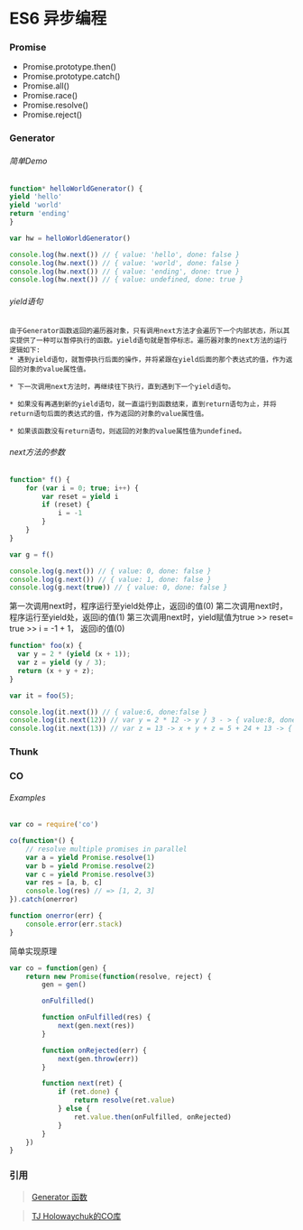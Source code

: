 # ES6 异步编程

### Promise
* Promise.prototype.then()
* Promise.prototype.catch()
* Promise.all()
* Promise.race()
* Promise.resolve()
* Promise.reject()

### Generator

###### 简单Demo

```javascript
function* helloWorldGenerator() {
yield 'hello'
yield 'world'
return 'ending'
}

var hw = helloWorldGenerator()

console.log(hw.next()) // { value: 'hello', done: false }
console.log(hw.next()) // { value: 'world', done: false }
console.log(hw.next()) // { value: 'ending', done: true }
console.log(hw.next()) // { value: undefined, done: true }
```

###### yield语句

	由于Generator函数返回的遍历器对象，只有调用next方法才会遍历下一个内部状态，所以其实提供了一种可以暂停执行的函数。yield语句就是暂停标志。遍历器对象的next方法的运行逻辑如下:
    * 遇到yield语句，就暂停执行后面的操作，并将紧跟在yield后面的那个表达式的值，作为返回的对象的value属性值。

    * 下一次调用next方法时，再继续往下执行，直到遇到下一个yield语句。

    * 如果没有再遇到新的yield语句，就一直运行到函数结束，直到return语句为止，并将return语句后面的表达式的值，作为返回的对象的value属性值。

    * 如果该函数没有return语句，则返回的对象的value属性值为undefined。

###### next方法的参数
```javascript
function* f() {
	for (var i = 0; true; i++) {
		var reset = yield i
		if (reset) {
			i = -1
		}
	}
}

var g = f()

console.log(g.next()) // { value: 0, done: false }
console.log(g.next()) // { value: 1, done: false }
console.log(g.next(true)) // { value: 0, done: false }
```
第一次调用next时，程序运行至yield处停止，返回i的值(0)
第二次调用next时，程序运行至yield处，返回i的值(1)
第三次调用next时，yield赋值为true >> reset= true >> i = -1 + 1， 返回i的值(0)

```javascript
function* foo(x) {
  var y = 2 * (yield (x + 1));
  var z = yield (y / 3);
  return (x + y + z);
}

var it = foo(5);

console.log(it.next()) // { value:6, done:false }
console.log(it.next(12)) // var y = 2 * 12 -> y / 3 - > { value:8, done:false }
console.log(it.next(13)) // var z = 13 -> x + y + z = 5 + 24 + 13 -> { value:42, done:true }
```

### Thunk

### CO
###### Examples

```javascript
var co = require('co')

co(function*() {
    // resolve multiple promises in parallel
    var a = yield Promise.resolve(1)
    var b = yield Promise.resolve(2)
    var c = yield Promise.resolve(3)
    var res = [a, b, c]
    console.log(res) // => [1, 2, 3]
}).catch(onerror)

function onerror(err) {
    console.error(err.stack)
}
```

简单实现原理
```javascript
var co = function(gen) {
	return new Promise(function(resolve, reject) {
		gen = gen()

		onFulfilled()

		function onFulfilled(res) {
			next(gen.next(res))
		}

		function onRejected(err) {
			next(gen.throw(err))
		}

		function next(ret) {
			if (ret.done) {
				return resolve(ret.value)
			} else {
				ret.value.then(onFulfilled, onRejected)
			}
		}
	})
}
```

### 引用

> [Generator 函数](http://es6.ruanyifeng.com/#docs/generator)

> [TJ Holowaychuk的CO库](https://github.com/tj/co)
